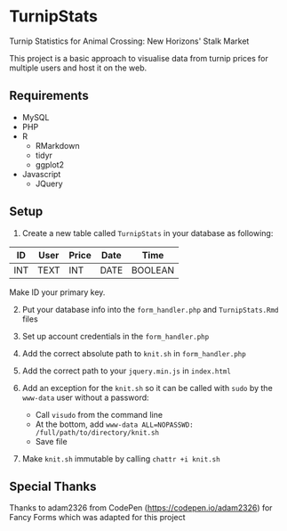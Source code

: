 # TurnipStats
Turnip Statistics for Animal Crossing: New Horizons' Stalk Market

This project is a basic approach to visualise data from turnip prices for multiple users and host it on the web.

## Requirements

* MySQL
* PHP
* R 
  - RMarkdown
  - tidyr
  - ggplot2
* Javascript
  - JQuery

## Setup

1. Create a new table called `TurnipStats` in your database as following:

  | ID | User | Price | Date | Time |
  | --- | --- | --- | --- | --- |
  | INT | TEXT | INT | DATE | BOOLEAN |

  Make ID your primary key.

2. Put your database info into the `form_handler.php` and `TurnipStats.Rmd` files

3. Set up account credentials in the `form_handler.php`

4. Add the correct absolute path to `knit.sh` in `form_handler.php`

5. Add the correct path to your `jquery.min.js` in `index.html`

6. Add an exception for the `knit.sh` so it can be called with `sudo` by the `www-data` user without a password:
   - Call `visudo` from the command line
   - At the bottom, add `www-data ALL=NOPASSWD: /full/path/to/directory/knit.sh`
   - Save file

7. Make `knit.sh` immutable by calling `chattr +i knit.sh`

## Special Thanks

Thanks to adam2326 from CodePen (https://codepen.io/adam2326) for Fancy Forms which was adapted for this project
